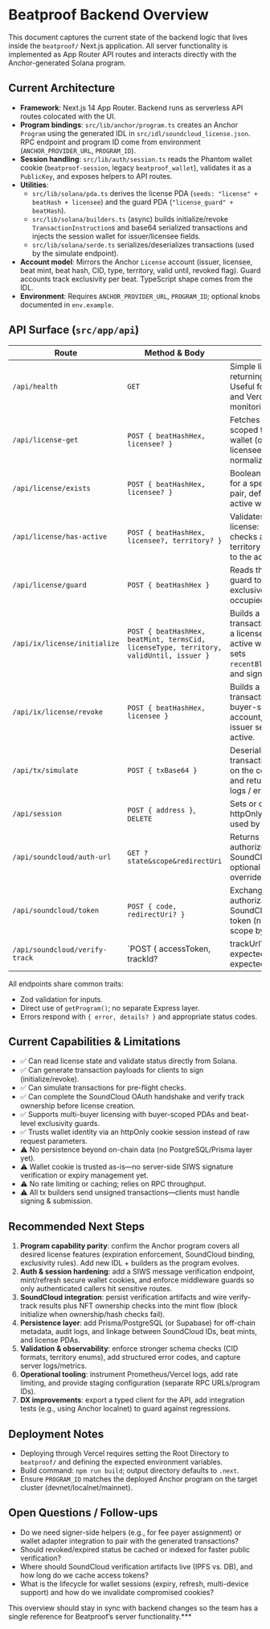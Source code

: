 # Beatproof Backend Overview

This document captures the current state of the backend logic that lives inside the `beatproof/` Next.js application. All server functionality is implemented as App Router API routes and interacts directly with the Anchor-generated Solana program.

## Current Architecture

- **Framework**: Next.js 14 App Router. Backend runs as serverless API routes colocated with the UI.
- **Program bindings**: `src/lib/anchor/program.ts` creates an Anchor `Program` using the generated IDL in `src/idl/soundcloud_license.json`. RPC endpoint and program ID come from environment (`ANCHOR_PROVIDER_URL`, `PROGRAM_ID`).
- **Session handling**: `src/lib/auth/session.ts` reads the Phantom wallet cookie (`beatproof-session`, legacy `beatproof_wallet`), validates it as a `PublicKey`, and exposes helpers to API routes.
- **Utilities**:
  - `src/lib/solana/pda.ts` derives the license PDA (`seeds: "license" + beatHash + licensee`) and the guard PDA (`"license_guard" + beatHash`).
  - `src/lib/solana/builders.ts` (async) builds initialize/revoke `TransactionInstruction`s and base64 serialized transactions and injects the session wallet for issuer/licensee fields.
  - `src/lib/solana/serde.ts` serializes/deserializes transactions (used by the simulate endpoint).
- **Account model**: Mirrors the Anchor `License` account (issuer, licensee, beat mint, beat hash, CID, type, territory, valid until, revoked flag). Guard accounts track exclusivity per beat. TypeScript shape comes from the IDL.
- **Environment**: Requires `ANCHOR_PROVIDER_URL`, `PROGRAM_ID`; optional knobs documented in `env.example`.

## API Surface (`src/app/api`)

| Route | Method & Body | Purpose |
|-------|---------------|---------|
| `/api/health` | `GET` | Simple liveness probe returning `{ ok: true }`. Useful for uptime checks and Vercel health monitoring. |
| `/api/license-get` | `POST { beatHashHex, licensee? }` | Fetches the license PDA scoped to the active wallet (or provided licensee). Returns PDA + normalized account data. |
| `/api/license/exists` | `POST { beatHashHex, licensee? }` | Boolean existence check for a specific beat/buyer pair, defaulting to the active wallet session. |
| `/api/license/has-active` | `POST { beatHashHex, licensee?, territory? }` | Validates a buyer’s license: revoked/expired checks and optional territory match. Defaults to the active wallet. |
| `/api/license/guard` | `POST { beatHashHex }` | Reads the beat-level guard to see if an exclusive slot is already occupied. |
| `/api/ix/license/initialize` | `POST { beatHashHex, beatMint, termsCid, licenseType, territory, validUntil, issuer }` | Builds a base64 transaction for initializing a license scoped to the active wallet. Client still sets `recentBlockhash`/`feePayer` and signs. |
| `/api/ix/license/revoke` | `POST { beatHashHex, licensee }` | Builds a revoke transaction for the buyer-specific license account, requiring the issuer session to be active. |
| `/api/tx/simulate` | `POST { txBase64 }` | Deserializes a transaction, simulates it on the configured cluster, and returns execution logs / errors. |
| `/api/session` | `POST { address }`, `DELETE` | Sets or clears the httpOnly wallet cookie used by backend routes. |
| `/api/soundcloud/auth-url` | `GET ?state&scope&redirectUri` | Returns the OAuth authorize URL for SoundCloud, supporting optional state/scope overrides. |
| `/api/soundcloud/token` | `POST { code, redirectUri? }` | Exchanges an authorization code for a SoundCloud access token (non-expiring scope by default). |
| `/api/soundcloud/verify-track` | `POST { accessToken, trackId?|trackUrl?, expectedUserId?, expectedBeatHash? }` | Confirms the authenticated SoundCloud user owns the target track and optionally checks that metadata references a beat hash. |

All endpoints share common traits:
- Zod validation for inputs.
- Direct use of `getProgram()`; no separate Express layer.
- Errors respond with `{ error, details? }` and appropriate status codes.

## Current Capabilities & Limitations

- ✅ Can read license state and validate status directly from Solana.
- ✅ Can generate transaction payloads for clients to sign (initialize/revoke).
- ✅ Can simulate transactions for pre-flight checks.
- ✅ Can complete the SoundCloud OAuth handshake and verify track ownership before license creation.
- ✅ Supports multi-buyer licensing with buyer-scoped PDAs and beat-level exclusivity guards.
- ✅ Trusts wallet identity via an httpOnly cookie session instead of raw request parameters.
- ⚠️ No persistence beyond on-chain data (no PostgreSQL/Prisma layer yet).
- ⚠️ Wallet cookie is trusted as-is—no server-side SIWS signature verification or expiry management yet.
- ⚠️ No rate limiting or caching; relies on RPC throughput.
- ⚠️ All tx builders send unsigned transactions—clients must handle signing & submission.

## Recommended Next Steps

1. **Program capability parity**: confirm the Anchor program covers all desired license features (expiration enforcement, SoundCloud binding, exclusivity rules). Add new IDL + builders as the program evolves.
2. **Auth & session hardening**: add a SIWS message verification endpoint, mint/refresh secure wallet cookies, and enforce middleware guards so only authenticated callers hit sensitive routes.
3. **SoundCloud integration**: persist verification artifacts and wire verify-track results plus NFT ownership checks into the mint flow (block initialize when ownership/hash checks fail).
4. **Persistence layer**: add Prisma/PostgreSQL (or Supabase) for off-chain metadata, audit logs, and linkage between SoundCloud IDs, beat mints, and license PDAs.
5. **Validation & observability**: enforce stronger schema checks (CID formats, territory enums), add structured error codes, and capture server logs/metrics.
6. **Operational tooling**: instrument Prometheus/Vercel logs, add rate limiting, and provide staging configuration (separate RPC URLs/program IDs).
7. **DX improvements**: export a typed client for the API, add integration tests (e.g., using Anchor localnet) to guard against regressions.

## Deployment Notes

- Deploying through Vercel requires setting the Root Directory to `beatproof/` and defining the expected environment variables.
- Build command: `npm run build`; output directory defaults to `.next`.
- Ensure `PROGRAM_ID` matches the deployed Anchor program on the target cluster (devnet/localnet/mainnet).

## Open Questions / Follow-ups

- Do we need signer-side helpers (e.g., for fee payer assignment) or wallet adapter integration to pair with the generated transactions?
- Should revoked/expired status be cached or indexed for faster public verification?
- Where should SoundCloud verification artifacts live (IPFS vs. DB), and how long do we cache access tokens?
- What is the lifecycle for wallet sessions (expiry, refresh, multi-device support) and how do we invalidate compromised cookies?

This overview should stay in sync with backend changes so the team has a single reference for Beatproof’s server functionality.***
